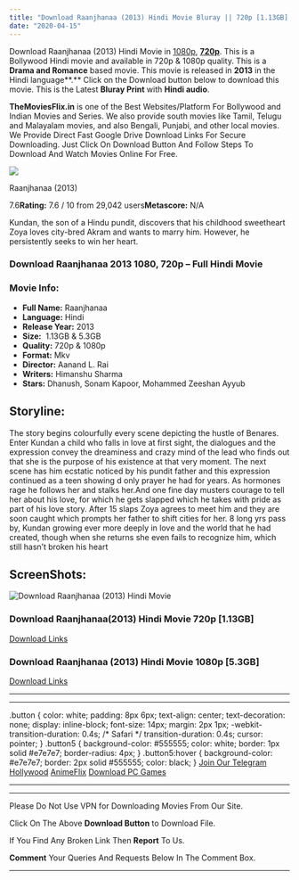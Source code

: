 ```yaml
---
title: "Download Raanjhanaa (2013) Hindi Movie Bluray || 720p [1.13GB] || 1080p [5.3GB]"
date: "2020-04-15"
---
```


Download Raanjhanaa (2013) Hindi Movie in [1080p](https://1moviesflix.com/1080p-movies/), [**720p**](https://1moviesflix.com/720p-movies/). This is a Bollywood Hindi movie and available in 720p & 1080p quality. This is a **Drama and Romance** based movie. This movie is released in **2013** in the Hindi language**.** Click on the Download button below to download this movie. This is the Latest **Bluray Print** with **Hindi audio**.

**TheMoviesFlix.in** is one of the Best Websites/Platform For Bollywood and Indian Movies and Series. We also provide south movies like Tamil, Telugu and Malayalam movies, and also Bengali, Punjabi, and other local movies. We Provide Direct Fast Google Drive Download Links For Secure Downloading. Just Click On Download Button And Follow Steps To Download And Watch Movies Online For Free.

[![](https://m.media-amazon.com/images/M/MV5BN2MzYWI2OGQtNzgxNi00ZjNiLWI1NTQtZWUyNWNiZDEyODFmXkEyXkFqcGdeQXVyODE5NzE3OTE@._V1_SX300.jpg)](https://www.imdb.com/title/tt2359810/ "Raanjhanaa")

Raanjhanaa (2013)

7.6**Rating:** 7.6 / 10 from 29,042 users**Metascore:** N/A

Kundan, the son of a Hindu pundit, discovers that his childhood sweetheart Zoya loves city-bred Akram and wants to marry him. However, he persistently seeks to win her heart.

### Download Raanjhanaa 2013 1080, 720p – Full Hindi Movie

### Movie Info:

- **Full Name:** Raanjhanaa
- **Language:** Hindi
- **Release Year:** 2013
- **Size:**  1.13GB & 5.3GB
- **Quality:** 720p & 1080p
- **Format:** Mkv
- **Director:** Aanand L. Rai
- **Writers:** Himanshu Sharma
- **Stars:** Dhanush, Sonam Kapoor, Mohammed Zeeshan Ayyub

## Storyline:

The story begins colourfully every scene depicting the hustle of Benares. Enter Kundan a child who falls in love at first sight, the dialogues and the expression convey the dreaminess and crazy mind of the lead who finds out that she is the purpose of his existence at that very moment. The next scene has him ecstatic noticed by his pundit father and this expression continued as a teen showing d only prayer he had for years. As hormones rage he follows her and stalks her.And one fine day musters courage to tell her about his love, for which he gets slapped which he takes with pride as part of his love story. After 15 slaps Zoya agrees to meet him and they are soon caught which prompts her father to shift cities for her. 8 long yrs pass by, Kundan growing ever more deeply in love and the world that he had created, though when she returns she even fails to recognize him, which still hasn’t broken his heart

## ScreenShots:

![Download Raanjhanaa (2013) Hindi Movie](https://i.imgur.com/gG7cWv9.jpg)

### Download Raanjhanaa(2013) Hindi Movie 720p \[1.13GB\]

[Download Links](https://1moviesflix.com?a270777880=NklLbGJBKy80c0t1L2NKWVhVNkF6UytkVjJiV0RrNWlxZVhucS9JWUlSVlJOb2xHS25DWEpuQUF2WDVSNTJXTWlkbXozbDRJd3Bzb3pYNlh4WkZselNDMFpFbkk4YjFtcDZTQW4ydzJNVUE9)

### Download Raanjhanaa (2013) Hindi Movie 1080p \[5.3GB\] 

[Download Links](https://1moviesflix.com?a270777880=NklLbGJBKy80c0t1L2NKWVhVNkF6UytkVjJiV0RrNWlxZVhucS9JWUlSVlJOb2xHS25DWEpuQUF2WDVSNTJXTTV1M1lsOWZLeGJYNWVNc2JkMFpiWnVzaWNPTWlqb2RNVlRMR3NCOWROemc9)

* * *

* * *

.button { color: white; padding: 8px 6px; text-align: center; text-decoration: none; display: inline-block; font-size: 14px; margin: 2px 1px; -webkit-transition-duration: 0.4s; /\* Safari \*/ transition-duration: 0.4s; cursor: pointer; } .button5 { background-color: #555555; color: white; border: 1px solid #e7e7e7; border-radius: 4px; } .button5:hover { background-color: #e7e7e7; border: 2px solid #555555; color: black; } [Join Our Telegram](http://gdrivepro.xyz/join.php) [Hollywood](https://moviesverse.com/) [AnimeFlix](https://animeflix.in/) [Download PC Games](https://gamesflix.net/)  

* * *

* * *

  

Please Do Not Use VPN for Downloading Movies From Our Site.

Click On The Above **Download Button** to Download File.

If You Find Any Broken Link Then **Report** To Us.

**Comment** Your Queries And Requests Below In The Comment Box.

* * *
